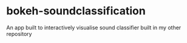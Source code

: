 # bokeh-soundclassification
An app built to interactively visualise sound classifier built in my other repository
